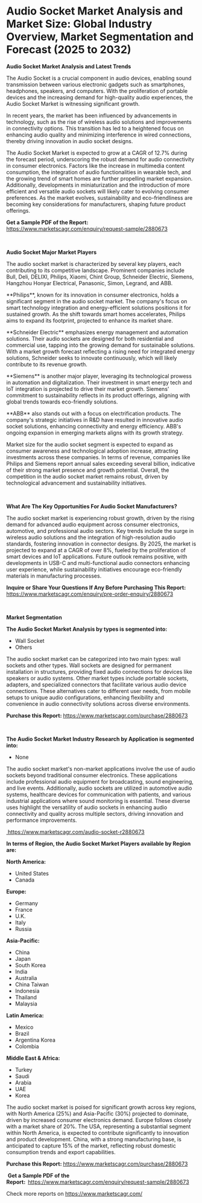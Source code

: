 <p><h1>Audio Socket Market Analysis and Market Size: Global Industry Overview, Market Segmentation and Forecast (2025 to 2032)</h1></p><p><strong>Audio Socket Market Analysis and Latest Trends</strong></p>
<p><p>The Audio Socket is a crucial component in audio devices, enabling sound transmission between various electronic gadgets such as smartphones, headphones, speakers, and computers. With the proliferation of portable devices and the increasing demand for high-quality audio experiences, the Audio Socket Market is witnessing significant growth.</p><p>In recent years, the market has been influenced by advancements in technology, such as the rise of wireless audio solutions and improvements in connectivity options. This transition has led to a heightened focus on enhancing audio quality and minimizing interference in wired connections, thereby driving innovation in audio socket designs.</p><p>The Audio Socket Market is expected to grow at a CAGR of 12.7% during the forecast period, underscoring the robust demand for audio connectivity in consumer electronics. Factors like the increase in multimedia content consumption, the integration of audio functionalities in wearable tech, and the growing trend of smart homes are further propelling market expansion. Additionally, developments in miniaturization and the introduction of more efficient and versatile audio sockets will likely cater to evolving consumer preferences. As the market evolves, sustainability and eco-friendliness are becoming key considerations for manufacturers, shaping future product offerings.</p></p>
<p><strong>Get a Sample PDF of the Report:&nbsp;</strong> <a href="https://www.marketscagr.com/enquiry/request-sample/2880673?utm_campaign=1902&utm_medium=2&utm_source=Github&utm_content=ia&utm_term=12032025&utm_id=audio-socket">https://www.marketscagr.com/enquiry/request-sample/2880673</a></p>
<p>&nbsp;</p>
<p><strong>Audio Socket Major Market Players</strong></p>
<p><p>The audio socket market is characterized by several key players, each contributing to its competitive landscape. Prominent companies include Bull, Deli, DELIXI, Philips, Xiaomi, Chint Group, Schneider Electric, Siemens, Hangzhou Honyar Electrical, Panasonic, Simon, Legrand, and ABB.</p><p>**Philips**, known for its innovation in consumer electronics, holds a significant segment in the audio socket market. The company's focus on smart technology integration and energy-efficient solutions positions it for sustained growth. As the shift towards smart homes accelerates, Philips aims to expand its footprint, projected to enhance its market share.</p><p>**Schneider Electric** emphasizes energy management and automation solutions. Their audio sockets are designed for both residential and commercial use, tapping into the growing demand for sustainable solutions. With a market growth forecast reflecting a rising need for integrated energy solutions, Schneider seeks to innovate continuously, which will likely contribute to its revenue growth.</p><p>**Siemens** is another major player, leveraging its technological prowess in automation and digitalization. Their investment in smart energy tech and IoT integration is projected to drive their market growth. Siemens' commitment to sustainability reflects in its product offerings, aligning with global trends towards eco-friendly solutions.</p><p>**ABB** also stands out with a focus on electrification products. The company's strategic initiatives in R&D have resulted in innovative audio socket solutions, enhancing connectivity and energy efficiency. ABB's ongoing expansion in emerging markets aligns with its growth strategy.</p><p>Market size for the audio socket segment is expected to expand as consumer awareness and technological adoption increase, attracting investments across these companies. In terms of revenue, companies like Philips and Siemens report annual sales exceeding several billion, indicative of their strong market presence and growth potential. Overall, the competition in the audio socket market remains robust, driven by technological advancement and sustainability initiatives.</p></p>
<p>&nbsp;</p>
<p><strong>What Are The Key Opportunities For Audio Socket Manufacturers?</strong></p>
<p><p>The audio socket market is experiencing robust growth, driven by the rising demand for advanced audio equipment across consumer electronics, automotive, and professional audio sectors. Key trends include the surge in wireless audio solutions and the integration of high-resolution audio standards, fostering innovation in connector designs. By 2025, the market is projected to expand at a CAGR of over 8%, fueled by the proliferation of smart devices and IoT applications. Future outlook remains positive, with developments in USB-C and multi-functional audio connectors enhancing user experience, while sustainability initiatives encourage eco-friendly materials in manufacturing processes.</p></p>
<p><strong>Inquire or Share Your Questions If Any Before Purchasing This Report:</strong> <a href="https://www.marketscagr.com/enquiry/pre-order-enquiry/2880673?utm_campaign=1902&utm_medium=2&utm_source=Github&utm_content=ia&utm_term=12032025&utm_id=audio-socket">https://www.marketscagr.com/enquiry/pre-order-enquiry/2880673</a></p>
<p>&nbsp;</p>
<p><strong>Market Segmentation</strong></p>
<p><strong>The Audio Socket Market Analysis by types is segmented into:</strong></p>
<p><ul><li>Wall Socket</li><li>Others</li></ul></p>
<p><p>The audio socket market can be categorized into two main types: wall sockets and other types. Wall sockets are designed for permanent installation in structures, providing fixed audio connections for devices like speakers or audio systems. Other market types include portable sockets, adapters, and specialized connectors that facilitate various audio device connections. These alternatives cater to different user needs, from mobile setups to unique audio configurations, enhancing flexibility and convenience in audio connectivity solutions across diverse environments.</p></p>
<p><strong>Purchase this Report:&nbsp;</strong><a href="https://www.marketscagr.com/purchase/2880673?utm_campaign=1902&utm_medium=2&utm_source=Github&utm_content=ia&utm_term=12032025&utm_id=audio-socket">https://www.marketscagr.com/purchase/2880673</a></p>
<p>&nbsp;</p>
<p><strong>The Audio Socket Market Industry Research by Application is segmented into:</strong></p>
<p><ul><li>None</li></ul></p>
<p><p>The audio socket market's non-market applications involve the use of audio sockets beyond traditional consumer electronics. These applications include professional audio equipment for broadcasting, sound engineering, and live events. Additionally, audio sockets are utilized in automotive audio systems, healthcare devices for communication with patients, and various industrial applications where sound monitoring is essential. These diverse uses highlight the versatility of audio sockets in enhancing audio connectivity and quality across multiple sectors, driving innovation and performance improvements.</p></p>
<p><a href="https://www.marketscagr.com/audio-socket-r2880673?utm_campaign=1902&utm_medium=2&utm_source=Github&utm_content=ia&utm_term=12032025&utm_id=audio-socket">&nbsp;https://www.marketscagr.com/audio-socket-r2880673</a></p>
<p><strong>In terms of Region, the Audio Socket Market Players available by Region are:</strong></p>
<p>
    <p> <strong> North America: </strong>
        <ul>
            <li>United States</li>
            <li>Canada</li>
        </ul>
        </p> 
    <p> <strong> Europe: </strong>
        <ul>
            <li>Germany</li>
            <li>France</li>
            <li>U.K.</li>
            <li>Italy</li>
            <li>Russia</li>
        </ul>
        </p> 
    <p> <strong> Asia-Pacific: </strong>
        <ul>
            <li>China</li>
            <li>Japan</li>
            <li>South Korea</li>
            <li>India</li>
            <li>Australia</li>
            <li>China Taiwan</li>
            <li>Indonesia</li>
            <li>Thailand</li>
            <li>Malaysia</li>
        </ul>
        </p> 
    <p> <strong> Latin America: </strong>
        <ul>
            <li>Mexico</li>
            <li>Brazil</li>
            <li>Argentina Korea</li>
            <li>Colombia</li>
        </ul>
        </p> 
    <p> <strong> Middle East & Africa: </strong>
        <ul>
            <li>Turkey</li>
            <li>Saudi</li>
            <li>Arabia</li>
            <li>UAE</li>
            <li>Korea</li>
        </ul>
    </p>
    </p>
<p><p>The audio socket market is poised for significant growth across key regions, with North America (25%) and Asia-Pacific (30%) projected to dominate, driven by increased consumer electronics demand. Europe follows closely with a market share of 20%. The USA, representing a substantial segment within North America, is expected to contribute significantly to innovation and product development. China, with a strong manufacturing base, is anticipated to capture 15% of the market, reflecting robust domestic consumption trends and export capabilities.</p></p>
<p><strong>Purchase this Report: </strong><a href="https://www.marketscagr.com/purchase/2880673?utm_campaign=1902&utm_medium=2&utm_source=Github&utm_content=ia&utm_term=12032025&utm_id=audio-socket">https://www.marketscagr.com/purchase/2880673</a></p>
<p>&nbsp;<strong>Get a Sample PDF of the Report:&nbsp;&nbsp;</strong><a href="https://www.marketscagr.com/enquiry/request-sample/2880673?utm_campaign=1902&utm_medium=2&utm_source=Github&utm_content=ia&utm_term=12032025&utm_id=audio-socket">https://www.marketscagr.com/enquiry/request-sample/2880673</a></p>
<p><strong></strong></p>
<p>Check more reports on <a href="https://www.marketscagr.com/?utm_campaign=1902&utm_medium=2&utm_source=Github&utm_content=ia&utm_term=12032025&utm_id=audio-socket">https://www.marketscagr.com/</a></p>